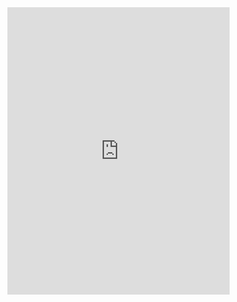 <iframe src='https://cdn.knightlab.com/libs/timeline3/latest/embed/index.html?source=1fZ-OleZMejhiaoWj3IRBG35XC1iL4Zq_lY7qT9ROyXQ&font=Default&lang=en&initial_zoom=2&height=650' width='100%' height='650' webkitallowfullscreen mozallowfullscreen allowfullscreen frameborder='0'></iframe>
